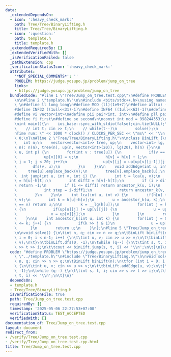 ```yaml
---
data:
  _extendedDependsOn:
  - icon: ':heavy_check_mark:'
    path: Tree/Tree/BinaryLifting.h
    title: Tree/Tree/BinaryLifting.h
  - icon: ':question:'
    path: template.h
    title: template.h
  _extendedRequiredBy: []
  _extendedVerifiedWith: []
  _isVerificationFailed: false
  _pathExtension: cpp
  _verificationStatusIcon: ':heavy_check_mark:'
  attributes:
    '*NOT_SPECIAL_COMMENTS*': ''
    PROBLEM: https://judge.yosupo.jp/problem/jump_on_tree
    links:
    - https://judge.yosupo.jp/problem/jump_on_tree
  bundledCode: "#line 1 \"Tree/Jump_on_tree.test.cpp\"\n#define PROBLEM \"https://judge.yosupo.jp/problem/jump_on_tree\"\
    \n\n#line 2 \"template.h\"\n\n#include <bits/stdc++.h>\nusing namespace std;\n\
    \ \n#define ll long long\n#define MOD (ll)(1e9+7)\n#define all(x) (x).begin(),(x).end()\n\
    #define INF32 ((1ull<<31)-1)\n#define INF64 ((1ull<<63)-1)\n#define inf (ll)1e18\n\
    #define vi vector<int>\n#define pii pair<int, int>\n#define pll pair<ll, ll>\n\
    #define fi first\n#define se second\n\nconst int mod = 998244353;\n\nvoid solve();\n\
    \nint main(){\n    ios_base::sync_with_stdio(false);cin.tie(NULL);\n    // cin.exceptions(cin.failbit);\n\
    \    // int t; cin >> t;\n    // while(t--)\n        solve();\n    cerr << \"\\\
    nTime run: \" << 1000 * clock() / CLOCKS_PER_SEC << \"ms\" << '\\n';\n    return\
    \ 0;\n}\n#line 2 \"Tree/Tree/BinaryLifting.h\"\n\nclass BinLift {\npublic:\n \
    \   int n;\n    vector<vector<int>> tree, up;\n    vector<int> lg, h;\n    BinLift(int\
    \ n): n(n), tree(n), up(n, vector<int>(20)), lg(20), h(n) {}\n\n    void dfs(int\
    \ u, int p) {\n        for(int v : tree[u]) {\n            if(v == p) continue;\n\
    \            up[v][0] = u;\n            h[v] = h[u] + 1;\n            for(int\
    \ j = 1; j < 20; j++)\n                up[v][j] = up[up[v][j-1]][j-1];\n     \
    \       dfs(v, u);\n        }\n    }\n\n    void addEdge(int u, int v) {\n   \
    \     tree[u].emplace_back(v);\n        tree[v].emplace_back(u);\n    }\n\n  \
    \  int jump(int u, int v, int i) {\n        int t = lca(u, v);\n        int diff1\
    \ = h[u]-h[t];\n        int diff2 = h[v]-h[t];\n        if (i > diff1 + diff2)\
    \ return -1;\n        if (i <= diff1) return ancestor_k(u, i);\n        else {\n\
    \            int step = i-diff1;\n            return ancestor_k(v, diff2-step);\n\
    \        }\n    }\n\n    int lca(int u, int v) {\n        if(h[u] < h[v]) swap(u,\
    \ v);\n        int k = h[u]-h[v];\n        u = ancestor_k(u, k);\n        if(u\
    \ == v) return u;\n\n        k = __lg(h[u]);\n        for(int j = k; j >= 0; j--)\
    \ {\n            if(up[u][j] != up[v][j]) {\n                u = up[u][j];\n \
    \               v = up[v][j];\n            }\n        }\n        return up[u][0];\n\
    \    }\n\n    int ancestor_k(int u, int k) {\n        for(int j = 0; (1 << j)\
    \ <= k; j++) {\n            if(k >> j & 1)\n                u = up[u][j];\n  \
    \      }\n        return u;\n    }\n};\n#line 5 \"Tree/Jump_on_tree.test.cpp\"\
    \n\nvoid solve() {\n\tint n, q; cin >> n >> q;\n\tBinLift binLift(n);\n\tfor (int\
    \ i = 0; i < n-1; i++) {\n\t\tint u, v; cin >> u >> v;\n\t\tbinLift.addEdge(u,\
    \ v);\n\t}\n\tbinLift.dfs(0, -1);\n\twhile (q--) {\n\t\tint s, t, i; cin >> s\
    \ >> t >> i;\n\t\tcout << binLift.jump(s, t, i) << '\\n';\n\t}\n}\n"
  code: "#define PROBLEM \"https://judge.yosupo.jp/problem/jump_on_tree\"\n\n#include\
    \ \"../template.h\"\n#include \"Tree/BinaryLifting.h\"\n\nvoid solve() {\n\tint\
    \ n, q; cin >> n >> q;\n\tBinLift binLift(n);\n\tfor (int i = 0; i < n-1; i++)\
    \ {\n\t\tint u, v; cin >> u >> v;\n\t\tbinLift.addEdge(u, v);\n\t}\n\tbinLift.dfs(0,\
    \ -1);\n\twhile (q--) {\n\t\tint s, t, i; cin >> s >> t >> i;\n\t\tcout << binLift.jump(s,\
    \ t, i) << '\\n';\n\t}\n}"
  dependsOn:
  - template.h
  - Tree/Tree/BinaryLifting.h
  isVerificationFile: true
  path: Tree/Jump_on_tree.test.cpp
  requiredBy: []
  timestamp: '2025-05-06 22:27:53+07:00'
  verificationStatus: TEST_ACCEPTED
  verifiedWith: []
documentation_of: Tree/Jump_on_tree.test.cpp
layout: document
redirect_from:
- /verify/Tree/Jump_on_tree.test.cpp
- /verify/Tree/Jump_on_tree.test.cpp.html
title: Tree/Jump_on_tree.test.cpp
---
```

